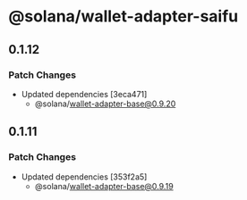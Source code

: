 # @solana/wallet-adapter-saifu

## 0.1.12

### Patch Changes

-   Updated dependencies [3eca471]
    -   @solana/wallet-adapter-base@0.9.20

## 0.1.11

### Patch Changes

-   Updated dependencies [353f2a5]
    -   @solana/wallet-adapter-base@0.9.19
